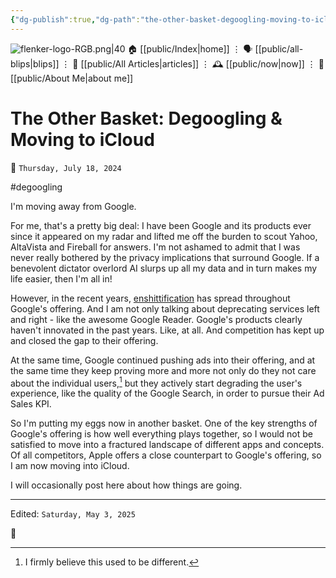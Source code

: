 ```yaml
---
{"dg-publish":true,"dg-path":"the-other-basket-degoogling-moving-to-icloud.md","dg-permalink":"the-other-basket-degoogling-moving-to-icloud/","permalink":"/the-other-basket-degoogling-moving-to-icloud/","title":"The Other Basket: Degoogling & Moving to iCloud"}
---
```



<div class="transclusion internal-embed is-loaded"><div class="markdown-embed">




![flenker-logo-RGB.png|40](/img/user/attachments/flenker-logo-RGB.png)
🏠 [[public/Index\|home]]  ⋮ 🗣️ [[public/all-blips\|blips]] ⋮  📝 [[public/All Articles\|articles]]  ⋮ 🕰️ [[public/now\|now]] ⋮ 🪪 [[public/About Me\|about me]]


</div></div>


# The Other Basket: Degoogling & Moving to iCloud
<p><span>📆 <code>Thursday, July 18, 2024</code></span></p>
#degoogling

I'm moving away from Google.

For me, that's a pretty big deal: I have been Google and its products ever since it appeared on my radar and lifted me off the burden to scout Yahoo, AltaVista and Fireball for answers.
I'm not ashamed to admit that I was never really bothered by the privacy implications that surround Google. If a benevolent dictator overlord AI slurps up all my data and in turn makes my life easier, then I'm all in!

However, in the recent years, [enshittification](https://en.wikipedia.org/wiki/Enshittification) has spread throughout Google's offering. And I am not only talking about deprecating services left and right - like the awesome Google Reader. Google's products clearly haven't innovated in the past years. Like, at all. And competition has kept up and closed the gap to their offering.

At the same time, Google continued pushing ads into their offering, and at the same time they keep proving more and more not only do they not care about the individual users,[^1] but they actively start degrading the user's experience, like the quality of the Google Search, in order to pursue their Ad Sales KPI.

So I'm putting my eggs now in another basket. One of the key strengths of Google's offering is how well everything plays together, so I would not be satisfied to move into a fractured landscape of different apps and concepts. Of all competitors, Apple offers a close counterpart to Google's offering, so I am now moving into iCloud.

I will occasionally post here about how things are going.


[^1]: I firmly believe this used to be different.

- - -
<p><span>Edited: <code>Saturday, May 3, 2025</code></span></p>
👾
